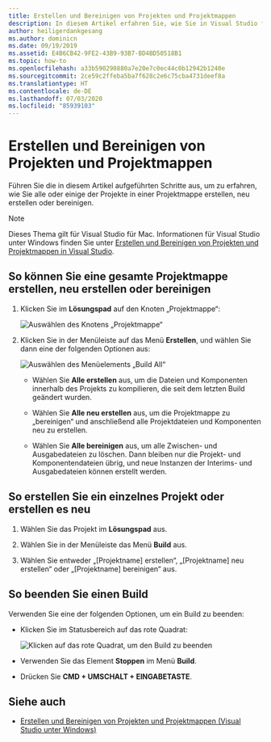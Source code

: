 ```yaml
---
title: Erstellen und Bereinigen von Projekten und Projektmappen
description: In diesem Artikel erfahren Sie, wie Sie in Visual Studio für Mac ein Projekt erstellen.
author: heiligerdankgesang
ms.author: dominicn
ms.date: 09/19/2019
ms.assetid: E4B6CB42-9FE2-43B9-93B7-BD4BD50518B1
ms.topic: how-to
ms.openlocfilehash: a33b590290880a7e20e7c0ec44c0b12942b1240e
ms.sourcegitcommit: 2ce59c2ffeba5ba7f628c2e6c75cba4731deef8a
ms.translationtype: HT
ms.contentlocale: de-DE
ms.lasthandoff: 07/03/2020
ms.locfileid: "85939103"
---
```

# <a name="building-and-cleaning-projects-and-solutions"></a>Erstellen und Bereinigen von Projekten und Projektmappen

Führen Sie die in diesem Artikel aufgeführten Schritte aus, um zu erfahren, wie Sie alle oder einige der Projekte in einer Projektmappe erstellen, neu erstellen oder bereinigen.

> [!NOTE]
> Dieses Thema gilt für Visual Studio für Mac. Informationen für Visual Studio unter Windows finden Sie unter [Erstellen und Bereinigen von Projekten und Projektmappen in Visual Studio](/visualstudio/ide/building-and-cleaning-projects-and-solutions-in-visual-studio).

## <a name="to-build-rebuild-or-clean-an-entire-solution"></a>So können Sie eine gesamte Projektmappe erstellen, neu erstellen oder bereinigen

1. Klicken Sie im **Lösungspad** auf den Knoten „Projektmappe“:

    ![Auswählen des Knotens „Projektmappe“](media/compiling-and-building-image1.png)

2. Klicken Sie in der Menüleiste auf das Menü **Erstellen**, und wählen Sie dann eine der folgenden Optionen aus:

    ![Auswählen des Menüelements „Build All“](media/compiling-and-building-image2.png)

    * Wählen Sie **Alle erstellen** aus, um die Dateien und Komponenten innerhalb des Projekts zu kompilieren, die seit dem letzten Build geändert wurden.

    * Wählen Sie **Alle neu erstellen** aus, um die Projektmappe zu „bereinigen“ und anschließend alle Projektdateien und Komponenten neu zu erstellen.

    * Wählen Sie **Alle bereinigen** aus, um alle Zwischen- und Ausgabedateien zu löschen. Dann bleiben nur die Projekt- und Komponentendateien übrig, und neue Instanzen der Interims- und Ausgabedateien können erstellt werden.

## <a name="to-build-or-rebuild-a-single-project"></a>So erstellen Sie ein einzelnes Projekt oder erstellen es neu

1. Wählen Sie das Projekt im **Lösungspad** aus.

2. Wählen Sie in der Menüleiste das Menü **Build** aus.

3. Wählen Sie entweder „[Projektname] erstellen“, „[Projektname] neu erstellen“ oder „[Projektname] bereinigen“ aus.

## <a name="to-stop-a-build"></a>So beenden Sie einen Build

Verwenden Sie eine der folgenden Optionen, um ein Build zu beenden:

* Klicken Sie im Statusbereich auf das rote Quadrat:

    ![Klicken auf das rote Quadrat, um den Build zu beenden](media/compiling-and-building-image3.png)

* Verwenden Sie das Element **Stoppen** im Menü **Build**.

* Drücken Sie **CMD + UMSCHALT + EINGABETASTE**.

## <a name="see-also"></a>Siehe auch

- [Erstellen und Bereinigen von Projekten und Projektmappen (Visual Studio unter Windows)](/visualstudio/ide/building-and-cleaning-projects-and-solutions-in-visual-studio)